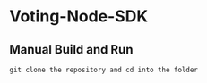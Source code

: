 # Voting-Node-SDK


## Manual Build and Run

```
git clone the repository and cd into the folder
```
